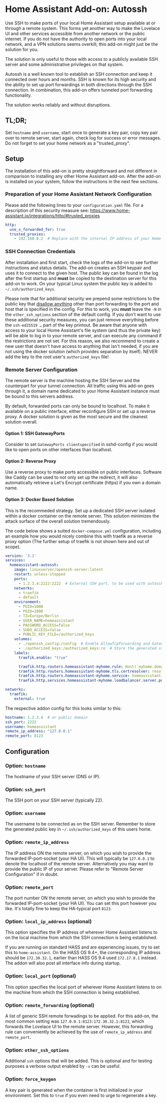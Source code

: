 # Home Assistant Add-on: Autossh

Use SSH to make ports of your local Home Assistant setup available at or through a remote system.
This forms yet another way to make the Lovelace UI and other services accessible from another network or the public internet.
If you do not have the authority to open ports into your local network, and a VPN solutions seems overkill, this add-on might just be the solution for you.

The solution is only useful to those with access to a publicly available SSH server and some administrative privileges on that system.

Autossh is a well known tool to establish an SSH connection and keep it connected over hours and months.
SSH is known for its high security and the ability to set up port forwardings in both directions through the SSH connection.
In combination, this add-on offers tunneled port forwarding functionality.

The solution works reliably and without disruptions.

## TL;DR;

Set `hostname` and `username`, start once to generate a key pair, copy key pair over to remote server, start again, check log for success or error messages. Do not forget to set your home network as a "trusted_proxy".

## Setup

The installation of this add-on is pretty straightforward and not different in comparison to installing any other Home Assistant add-on.
After the add-on is installed on your system, follow the instructions in the next few sections.

### Preparation of your Home Assistant Network Configuration

Please add the following lines to your `configuration.yaml` file.
For a description of this security measure see: https://www.home-assistant.io/integrations/http/#trusted_proxies

```yaml
http:
  use_x_forwarded_for: true
  trusted_proxies:
    - 192.168.0.2  # Replace with the internal IP address of your Home Assistant host
```

### SSH Connection Credentials

After installation and first start, check the logs of the add-on to see further instructions and status details.
The add-on creates an SSH keypair and uses it to connect to the given host.
The public key can be found in the log after the first startup and **must** be copied to the destination server for this add-on to work.
On your typical Linux system the public key is added to `~/.ssh/authorized_keys`.

Please note that for additional security we prepend some restrictions to the public key that [disallow anything](https://manpages.debian.org/experimental/openssh-server/authorized_keys.5.en.html#restrict) other than port forwarding to the port and host that is specified in the config. For this to work, you **must** leave the `-N` in the `other_ssh_options` section of the default config. If you don't want to use these additional security measures, you can just remove everything before the `ssh-ed25519 …` part of the key printout. Be aware that anyone with access to your local Home Assistant's file system (and thus the private key) will be able to log in to your remote server, and can execute any command if the restrictions are not set. For this reason, we also recommend to create a new user that doesn't have access to anything that isn't needed, if you are not using the docker solution (which provides separation by itself). NEVER add the key to the root user's `authorized_keys` file!

### Remote Server Configuration

The remote server is the machine hosting the SSH Server and the counterpart for your tunnel connection.
All traffic using this add-on goes through it, a domain name dedicated to your Home Assistant instance must be bound to this servers address.  

By default, forwarded ports can only be bound to localhost.
To make it available on a public interface, either reconfigure SSH or set up a reverse proxy. A docker solution is given as the most secure and the cleanest solution overall.

#### Option 1: SSH GatewayPorts

Consider to set `GatewayPorts clientspecified` in sshd-config if you would like to open ports on other interfaces than localhost.

#### Option 2: Reverse Proxy

Use a reverse proxy to make ports accessible on public interfaces.
Software like Caddy can be used to not only set up the redirect, it will also automatically retrieve a Let's Encrypt certificate (https) if you own a domain name.

#### Option 3: Docker Based Solution

This is the recommeded strategy.
Set up a dedicated SSH server isolated within a docker container on the remote server. This solution minimizes the attack surface of the overall solution tremendously.

The code below shows a suited `docker-compose.yml` configuration, including an example how you would nicely combine this with traefik as a reverse proxy option (The further setup of traefik is not shown here and out of scope).

```yaml
version: '3.1'
services:
  homeassistant-autossh:
    image: linuxserver/openssh-server:latest
    restart: unless-stopped
    ports:
      - 1.2.3.4:2222:2222  # External SSH port, to be used with autossh by homeassistant
    networks:
      - traefik
      - default
    environment:
      - PUID=1000
      - PGID=1000
      - TZ=Europe/Berlin
      - USER_NAME=homeassistant
      - PASSWORD_ACCESS=false
      - SUDO_ACCESS=false
      - PUBLIC_KEY_FILE=/authorized_keys
    volumes:
      - ./openssh_config:/config  # Enable AllowTcpForwarding and GatewayPorts after creation during first run
      - ./authorized_keys:/authorized_keys:ro  # Store the generated ssh key here
    labels:
      traefik.enable: "true"

      traefik.http.routers.homeassistant-myhome.rule: Host(`myhome.domain.tld`)
      traefik.http.routers.homeassistant-myhome.tls.certresolver: resolver-gandi
      traefik.http.routers.homeassistant-myhome.service: homeassistant-myhome
      traefik.http.services.homeassistant-myhome.loadbalancer.server.port: 8123

networks:
  traefik:
    external: true
```

The respective addon config for this looks similar to this:

```yaml
hostname: 1.2.3.4  # or public domain
ssh_port: 2222
username: homeassistant
remote_ip_address: "127.0.0.1"
remote_port: 8123
```

## Configuration

### Option: `hostname`

The hostname of your SSH server (DNS or IP).

### Option: `ssh_port`

The SSH port on your SSH server (typically 22).

### Option: `username`

The username to be connected as on the SSH server.
Remember to store the generated public key in `~/.ssh/authorized_keys` of this users home.

### Option: `remote_ip_address`

The IP address ON the remote server, on which you wish to provide the forwarded IP-port-socket (your HA UI).
This will typically be `127.0.0.1` to denote the localhost of the remote server.
Alternatively you may want to provide the public IP of your server.
Please refer to "Remote Server Configuration" if in doubt.

### Option: `remote_port`

The port number ON the remote server, on which you wish to provide the forwarded IP-port-socket (your HA UI).
You can set this port however you like. It's totally fine to keep the HA-typical port `8123`.

### Option: `local_ip_address` (optional)

This option specifies the IP address of wherever Home Assistant listens to on the local machine from which the SSH connection is being established.

If you are running on standard HASS and are experiencing issues, try to set this to `home-assistant`.
On the HASS OS 9.4+, the corresponding IP address should be `172.30.32.1`, earlier than HASS OS 9.4 used `172.17.0.1` instead.
The addon will also post all interface info during startup.

### Option: `local_port` (optional)

This option specifies the local port of wherever Home Assistant listens to on the machine from which the SSH connection is being established.

### Option: `remote_forwarding` (optional)

A list of generic SSH remote forwadings to be applied.
For this add-on, the most common setting was `127.0.0.1:8123:172.30.32.1:8123`, which forwards the Lovelace UI to the remote server.
However, this forwarding rule can conveniently be achieved by the use of `remote_ip_address` and `remote_port`.

### Option: `other_ssh_options`

Additional `ssh` options that will be added.
This is optional and for testing purposes a verbose output enabled by `-v` can be useful.

### Option: `force_keygen`

A key pair is generated when the container is first initialized in your environment.
Set this to `true` if you even need to urge to regenerate a key.
